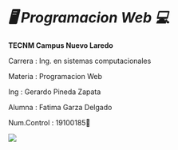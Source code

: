 # ***🖥 Programacion Web 💻***

  **TECNM Campus Nuevo Laredo**

  Carrera : Ing. en sistemas computacionales

  Materia : Programacion Web

  Ing :  Gerardo Pineda Zapata

  Alumna : Fatima Garza Delgado

  Num.Control : 19100185🤞

  <img  src =https://blog.educacionit.com/wp-content/uploads/2019/04/blog-educacionit-17.jpg />
   


